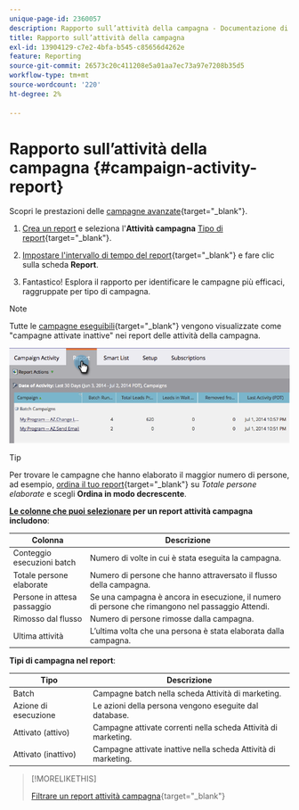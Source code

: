 ```yaml
---
unique-page-id: 2360057
description: Rapporto sull’attività della campagna - Documentazione di Marketo - Documentazione del prodotto
title: Rapporto sull’attività della campagna
exl-id: 13904129-c7e2-4bfa-b545-c85656d4262e
feature: Reporting
source-git-commit: 26573c20c411208e5a01aa7ec73a97e7208b35d5
workflow-type: tm+mt
source-wordcount: '220'
ht-degree: 2%

---
```


# Rapporto sull’attività della campagna {#campaign-activity-report}

Scopri le prestazioni delle [campagne avanzate](/help/marketo/product-docs/core-marketo-concepts/smart-campaigns/creating-a-smart-campaign/understanding-batch-and-trigger-smart-campaigns.md){target="_blank"}.

1. [Crea un report](/help/marketo/product-docs/reporting/basic-reporting/creating-reports/create-a-report-in-a-program.md) e seleziona l&#39;**Attività campagna** [Tipo di report](/help/marketo/product-docs/reporting/basic-reporting/report-types/report-type-overview.md){target="_blank"}.

1. [Impostare l&#39;intervallo di tempo del report](/help/marketo/product-docs/reporting/basic-reporting/editing-reports/change-a-report-time-frame.md){target="_blank"} e fare clic sulla scheda **Report**.

1. Fantastico! Esplora il rapporto per identificare le campagne più efficaci, raggruppate per tipo di campagna.

>[!NOTE]
>
>Tutte le [campagne eseguibili](/help/marketo/product-docs/core-marketo-concepts/smart-campaigns/flow-actions/execute-campaign.md){target="_blank"} vengono visualizzate come &quot;campagne attivate inattive&quot; nei report delle attività della campagna.

![](assets/campaign-activity-report-1.png)

>[!TIP]
>
>Per trovare le campagne che hanno elaborato il maggior numero di persone, ad esempio, [ordina il tuo report](/help/marketo/product-docs/reporting/basic-reporting/editing-reports/sort-report-on-columns.md){target="_blank"} su _Totale persone elaborate_ e scegli **Ordina in modo decrescente**.

**[Le colonne che puoi selezionare](/help/marketo/product-docs/reporting/basic-reporting/editing-reports/select-report-columns.md) per un report attività campagna includono**:

<table><thead>
  <tr>
    <th>Colonna</th>
    <th>Descrizione</th>
  </tr></thead>
<tbody>
  <tr>
    <td>Conteggio esecuzioni batch</td>
    <td>Numero di volte in cui è stata eseguita la campagna.</td>
  </tr>
  <tr>
    <td>Totale persone elaborate</td>
    <td>Numero di persone che hanno attraversato il flusso della campagna.</td>
  </tr>
  <tr>
    <td>Persone in attesa passaggio</td>
    <td>Se una campagna è ancora in esecuzione, il numero di persone che rimangono nel passaggio Attendi.</td>
  </tr>
  <tr>
    <td>Rimosso dal flusso</td>
    <td>Numero di persone rimosse dalla campagna.</td>
  </tr>
  <tr>
    <td>Ultima attività</td>
    <td>L’ultima volta che una persona è stata elaborata dalla campagna.</td>
  </tr>
</tbody>
</table>

**Tipi di campagna nel report**:

<table><thead>
  <tr>
    <th>Tipo</th>
    <th>Descrizione</th>
  </tr></thead>
<tbody>
  <tr>
    <td>Batch</td>
    <td>Campagne batch nella scheda Attività di marketing.</td>
  </tr>
  <tr>
    <td>Azione di esecuzione</td>
    <td>Le azioni della persona vengono eseguite dal database.</td>
  </tr>
  <tr>
    <td>Attivato (attivo)</td>
    <td>Campagne attivate correnti nella scheda Attività di marketing.</td>
  </tr>
  <tr>
    <td>Attivato (inattivo)</td>
    <td>Campagne attivate inattive nella scheda Attività di marketing.</td>
  </tr>
</tbody>
</table>

>[!MORELIKETHIS]
>
>[Filtrare un report attività campagna](/help/marketo/product-docs/reporting/basic-reporting/report-activity/filter-a-campaign-activity-report.md){target="_blank"}
